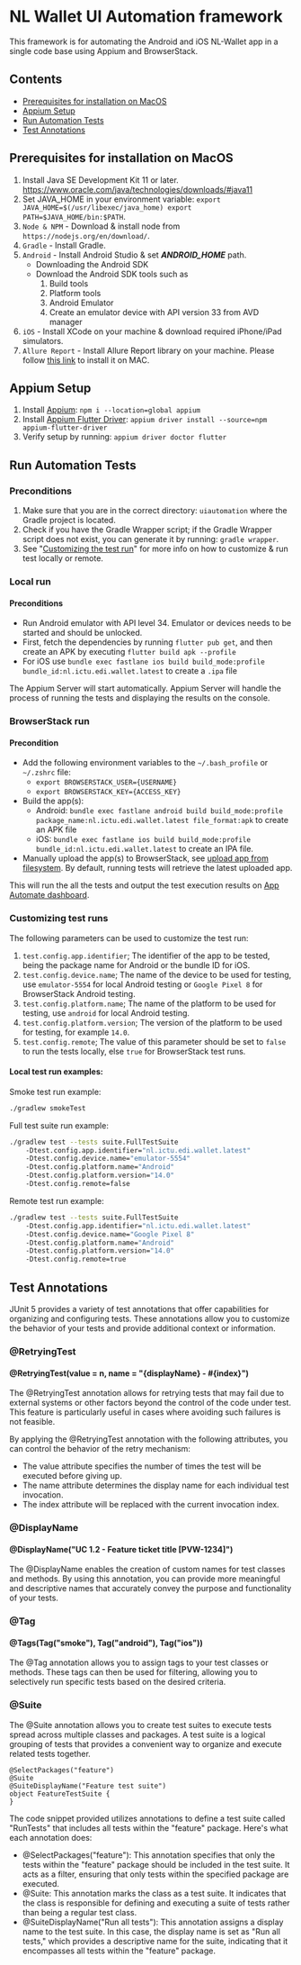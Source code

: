 # NL Wallet UI Automation framework

This framework is for automating the Android and iOS NL-Wallet app in a single code base using Appium and BrowserStack.

## Contents

* [Prerequisites for installation on MacOS](#prerequisites-for-installation-on-macos)
* [Appium Setup](#appium-setup)
* [Run Automation Tests](#run-automation-tests)
* [Test Annotations](#test-annotations)

## Prerequisites for installation on MacOS

1. Install Java SE Development Kit 11 or later. https://www.oracle.com/java/technologies/downloads/#java11</b>
2. Set JAVA_HOME in your environment variable:
   `export JAVA_HOME=$(/usr/libexec/java_home)
   export PATH=$JAVA_HOME/bin:$PATH`.
3. `Node & NPM`</b> - Download & install node from `https://nodejs.org/en/download/`.
4. `Gradle`</b> - Install Gradle.
5. `Android`</b> - Install Android Studio & set <i><b>ANDROID_HOME</b></i> path.
    - Downloading the Android SDK
    - Download the Android SDK tools such as
        1. Build tools
        2. Platform tools
        3. Android Emulator
        4. Create an emulator device with API version 33 from AVD manager
6. `iOS`</b> - Install XCode on your machine & download required iPhone/iPad simulators.
7. `Allure Report`</b> - Install Allure Report library on your machine. Please follow [this link](https://docs.qameta.io/allure/#_installing_a_commandline) to install it on MAC.

## Appium Setup

1. Install [Appium](https://appium.io/docs/en/2.0/quickstart/install/): `npm i --location=global appium`
2. Install [Appium Flutter Driver](https://github.com/appium-userland/appium-flutter-driver): `appium driver install --source=npm appium-flutter-driver`
3. Verify setup by running: `appium driver doctor flutter`

## Run Automation Tests

### Preconditions

1. Make sure that you are in the correct directory: `uiautomation` where the Gradle project is located.
2. Check if you have the Gradle Wrapper script; if the Gradle Wrapper script does not exist, you can generate it by running: `gradle wrapper`.
3. See "[Customizing the test run](#customizing-test-runs)" for more info on how to customize & run test locally or remote.

### Local run

#### Preconditions

- Run Android emulator with API level 34. Emulator or devices needs to be started and should be unlocked.
- First, fetch the dependencies by running `flutter pub get`, and then create an APK by executing `flutter build apk --profile`
- For iOS use `bundle exec fastlane ios build build_mode:profile bundle_id:nl.ictu.edi.wallet.latest` to create a `.ipa` file

The Appium Server will start automatically. Appium Server will handle the process of running the tests and displaying the results on the console.

### BrowserStack run

#### Precondition

- Add the following environment variables to the `~/.bash_profile` or `~/.zshrc` file:
    - `export BROWSERSTACK_USER={USERNAME}`
    - `export BROWSERSTACK_KEY={ACCESS_KEY}`
- Build the app(s):
    - Android: `bundle exec fastlane android build build_mode:profile package_name:nl.ictu.edi.wallet.latest file_format:apk` to create an APK file
    - iOS: `bundle exec fastlane ios build build_mode:profile bundle_id:nl.ictu.edi.wallet.latest` to create an IPA file.
- Manually upload the app(s) to BrowserStack, see [upload app from filesystem](https://www.browserstack.com/docs/app-automate/appium/upload-app-from-filesystem). By default, running tests will retrieve the latest uploaded app.

This will run the all the tests and output the test execution results on [App Automate dashboard](https://app-automate.browserstack.com/dashboard).

### Customizing test runs

The following parameters can be used to customize the test run:

1. `test.config.app.identifier`; The identifier of the app to be tested, being the package name for Android or the bundle ID for iOS.
2. `test.config.device.name`; The name of the device to be used for testing, use `emulator-5554` for local Android testing or `Google Pixel 8` for BrowserStack Android testing.
3. `test.config.platform.name`; The name of the platform to be used for testing, use `android` for local Android testing.
4. `test.config.platform.version`; The version of the platform to be used for testing, for example `14.0`.
5. `test.config.remote`; The value of this parameter should be set to `false` to run the tests locally, else `true` for BrowserStack test runs.

#### Local test run examples:

Smoke test run example:

````bash
./gradlew smokeTest
````

Full test suite run example:

````bash
./gradlew test --tests suite.FullTestSuite
    -Dtest.config.app.identifier="nl.ictu.edi.wallet.latest"
    -Dtest.config.device.name="emulator-5554"
    -Dtest.config.platform.name="Android"
    -Dtest.config.platform.version="14.0"
    -Dtest.config.remote=false
````

Remote test run example:

````bash
./gradlew test --tests suite.FullTestSuite
    -Dtest.config.app.identifier="nl.ictu.edi.wallet.latest"
    -Dtest.config.device.name="Google Pixel 8"
    -Dtest.config.platform.name="Android"
    -Dtest.config.platform.version="14.0"
    -Dtest.config.remote=true
````

## Test Annotations

JUnit 5 provides a variety of test annotations that offer capabilities for organizing and configuring tests. These annotations allow you to customize the behavior of your tests and provide additional context or information.

### @RetryingTest

#### @RetryingTest(value = n, name = "{displayName} - #{index}")

The @RetryingTest annotation allows for retrying tests that may fail due to external systems or other factors beyond the control of the code under test. This feature is particularly useful in cases where avoiding such failures is not feasible.

By applying the @RetryingTest annotation with the following attributes, you can control the behavior of the retry mechanism:

- The value attribute specifies the number of times the test will be executed before giving up.
- The name attribute determines the display name for each individual test invocation.
- The index attribute will be replaced with the current invocation index.

### @DisplayName

#### @DisplayName("UC 1.2 - Feature ticket title [PVW-1234]")

The @DisplayName enables the creation of custom names for test classes and methods. By using this annotation, you can provide more meaningful and descriptive names that accurately convey the purpose and functionality of your tests.

### @Tag

#### @Tags(Tag("smoke"), Tag("android"), Tag("ios"))

The @Tag annotation allows you to assign tags to your test classes or methods. These tags can then be used for filtering, allowing you to selectively run specific tests based on the desired criteria.

### @Suite

The @Suite annotation allows you to create test suites to execute tests spread across multiple classes and packages. A test suite is a logical grouping of tests that provides a convenient way to organize and execute related tests together.

```
@SelectPackages("feature")
@Suite
@SuiteDisplayName("Feature test suite")
object FeatureTestSuite {
}
```

The code snippet provided utilizes annotations to define a test suite called "RunTests" that includes all tests within the "feature" package. Here's what each annotation does:

- @SelectPackages("feature"): This annotation specifies that only the tests within the "feature"
  package should be included in the test suite. It acts as a filter, ensuring that only tests within the specified package are executed.
- @Suite: This annotation marks the class as a test suite. It indicates that the class is responsible for defining and executing a suite of tests rather than being a regular test class.
- @SuiteDisplayName("Run all tests"): This annotation assigns a display name to the test suite. In this case, the display name is set as "Run all tests," which provides a descriptive name for the suite, indicating that it encompasses all tests within the "feature" package.
